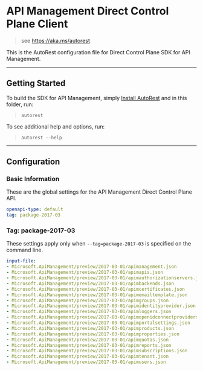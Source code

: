 # API Management Direct Control Plane Client
    
> see https://aka.ms/autorest

This is the AutoRest configuration file for Direct Control Plane SDK for API Management.



---
## Getting Started 
To build the SDK for API Management, simply [Install AutoRest](https://aka.ms/autorest/install) and in this folder, run:

> `autorest`

To see additional help and options, run:

> `autorest --help`
---

## Configuration



### Basic Information 
These are the global settings for the API Management Direct Control Plane API.

``` yaml
openapi-type: default
tag: package-2017-03
```

### Tag: package-2017-03

These settings apply only when `--tag=package-2017-03` is specified on the command line.

``` yaml $(tag) == 'package-2017-03'
input-file:
- Microsoft.ApiManagement/preview/2017-03-01/apimanagement.json
- Microsoft.ApiManagement/preview/2017-03-01/apimapis.json
- Microsoft.ApiManagement/preview/2017-03-01/apimauthorizationservers.json
- Microsoft.ApiManagement/preview/2017-03-01/apimbackends.json
- Microsoft.ApiManagement/preview/2017-03-01/apimcertificates.json
- Microsoft.ApiManagement/preview/2017-03-01/apimemailtemplate.json
- Microsoft.ApiManagement/preview/2017-03-01/apimgroups.json
- Microsoft.ApiManagement/preview/2017-03-01/apimidentityprovider.json
- Microsoft.ApiManagement/preview/2017-03-01/apimloggers.json
- Microsoft.ApiManagement/preview/2017-03-01/apimopenidconnectproviders.json
- Microsoft.ApiManagement/preview/2017-03-01/apimportalsettings.json
- Microsoft.ApiManagement/preview/2017-03-01/apimproducts.json
- Microsoft.ApiManagement/preview/2017-03-01/apimproperties.json
- Microsoft.ApiManagement/preview/2017-03-01/apimquotas.json
- Microsoft.ApiManagement/preview/2017-03-01/apimreports.json
- Microsoft.ApiManagement/preview/2017-03-01/apimsubscriptions.json
- Microsoft.ApiManagement/preview/2017-03-01/apimtenant.json
- Microsoft.ApiManagement/preview/2017-03-01/apimusers.json
```

